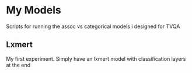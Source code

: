 # My Models
Scripts for running the assoc vs categorical models i designed for TVQA

## Lxmert
My first experiment. Simply have an lxmert model with classification layers at the end
